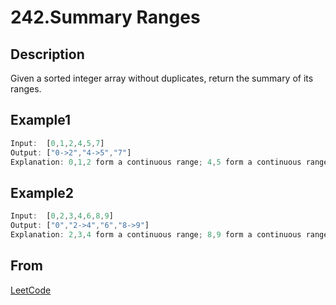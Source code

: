 # 242.Summary Ranges

## Description

Given a sorted integer array without duplicates, return the summary of its ranges.

## Example1

```js
Input:  [0,1,2,4,5,7]
Output: ["0->2","4->5","7"]
Explanation: 0,1,2 form a continuous range; 4,5 form a continuous range.
```

## Example2

```js
Input:  [0,2,3,4,6,8,9]
Output: ["0","2->4","6","8->9"]
Explanation: 2,3,4 form a continuous range; 8,9 form a continuous range.
```

## From

[LeetCode](https://leetcode.com/problems/summary-ranges)
